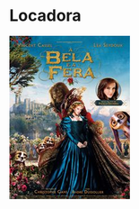 # Locadora 

<img src="https://github.com/Alexdevbh1984/Locadora-/blob/main/img/bela.jpg">

<img src="">


</p>  
 
 
 
 
 
